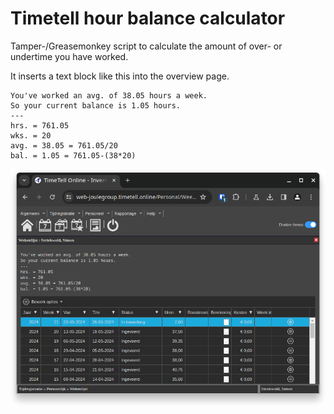 # Timetell hour balance calculator

Tamper-/Greasemonkey script to calculate the amount of over- or undertime you
have worked.

It inserts a text block like this into the overview page.

```
You've worked an avg. of 38.05 hours a week.
So your current balance is 1.05 hours.
---
hrs. = 761.05
wks. = 20
avg. = 38.05 = 761.05/20
bal. = 1.05 = 761.05-(38*20)
```

![](screenshot.png)
